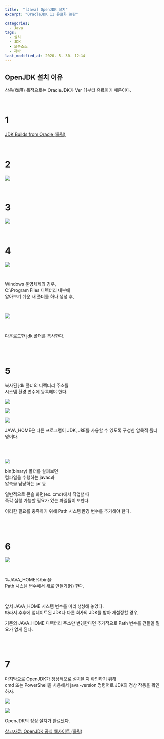 ```yaml
---
title:  "[Java] OpenJDK 설치"
excerpt: "OracleJDK 11 유료화 논란"

categories:
  - Java
tags:
  - 설치
  - JDK
  - 오픈소스
  - 자바
last_modified_at: 2020. 5. 30. 12:34
---
```


## OpenJDK 설치 이유  
상용(商用) 목적으로는 OracleJDK가 Ver. 11부터 유료이기 때문이다.

<br/>

# 1  
[<U>JDK Builds from Oracle (클릭)</U>](https://jdk.java.net/)

<br/>

# 2
![](https://github.com/gyumeen/blog-images/blob/main/2021/01/InstallOpenJDK/1.png?raw=true)

<br/>

# 3
![](https://github.com/gyumeen/blog-images/blob/main/2021/01/InstallOpenJDK/2.png?raw=true)

<br/>

# 4  
![](https://github.com/gyumeen/blog-images/blob/main/2021/01/InstallOpenJDK/3.png?raw=true)

<br/>

Windows 운영체제의 경우,  
C:\Program Files 디렉터리 내부에  
알아보기 쉬운 새 폴더를 하나 생성 후,

<br/>

![](https://github.com/gyumeen/blog-images/blob/main/2021/01/InstallOpenJDK/4.png?raw=true)

<br/>

다운로드한 jdk 폴더를 복사한다. 

<br/>
<br/>

# 5  
복사된 jdk 폴더의 디렉터리 주소를  
시스템 환경 변수에 등록해야 한다.

![](https://github.com/gyumeen/blog-images/blob/main/2021/01/InstallOpenJDK/5.png?raw=true)

![](https://github.com/gyumeen/blog-images/blob/main/2021/01/InstallOpenJDK/6.png?raw=true)

![](https://github.com/gyumeen/blog-images/blob/main/2021/01/InstallOpenJDK/7.png?raw=true)

JAVA_HOME은 다른 프로그램이 JDK, JRE를 사용할 수 있도록 구성한 암묵적 폴더 명이다.

<br/>
<br/>

![](https://github.com/gyumeen/blog-images/blob/main/2021/01/InstallOpenJDK/8.png?raw=true)

bin(binary) 폴더를 살펴보면  
컴파일을 수행하는 javac과  
압축을 담당하는 jar 등

일반적으로 콘솔 화면(ex. cmd)에서 작업할 때  
즉각 실행 가능할 필요가 있는 파일들이 보인다. 

이러한 필요를 충족하기 위해 Path 시스템 환경 변수를 추가해야 한다.

<br/>
<br/>

# 6  
![](https://github.com/gyumeen/blog-images/blob/main/2021/01/InstallOpenJDK/9.png?raw=true)

<br/>

%JAVA_HOME%\bin을  
Path 시스템 변수에서 새로 만들기(N) 한다.

<br/>

앞서 JAVA_HOME 시스템 변수를 미리 생성해 놓았다.  
따라서 추후에 업데이트된 JDK나 다른 회사의 JDK를 받아 재설정할 경우,

기존의 JAVA_HOME 디렉터리 주소만 변경한다면 추가적으로 Path 변수를 건들일 필요가 없게 된다.

<br/>
<br/>

# 7  
마지막으로 OpenJDK가 정상적으로 설치된 지 확인하기 위해  
cmd 또는 PowerShell을 사용해서 java -version 명령어로 JDK의 정상 작동을 확인하자.

![](https://github.com/gyumeen/blog-images/blob/main/2021/01/InstallOpenJDK/10.png?raw=true)

![](https://github.com/gyumeen/blog-images/blob/main/2021/01/InstallOpenJDK/11.png?raw=true)


OpenJDK의 정상 설치가 완료됐다.

[<U>참고자료: OpenJDK 공식 웹사이트 (클릭)</U>](http://openjdk.java.net/)
